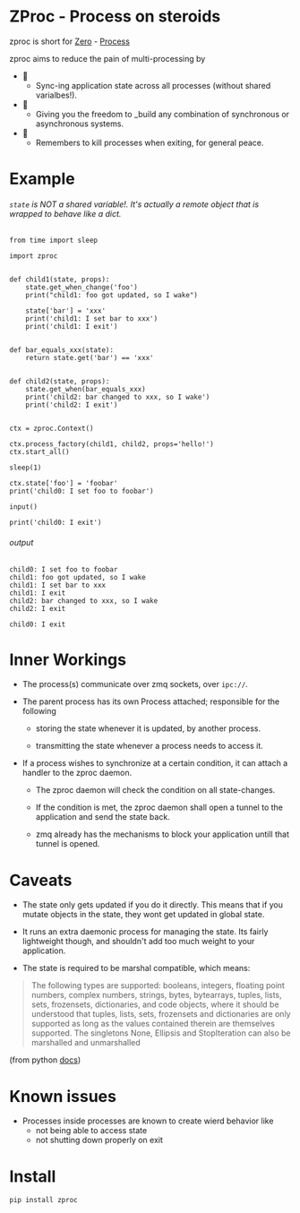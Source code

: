 # ZProc - Process on steroids
zproc is short for [Zero](http://zguide.zeromq.org/page:all#The-Zen-of-Zero) - [Process](https://docs.python.org/3.6/library/multiprocessing.html#multiprocessing.Process)

zproc aims to reduce the pain of multi-processing by

- 🌠
    - Sync-ing  application state across all processes (without shared varialbes!).
- 🌠
    - Giving you the freedom to _build any combination of synchronous or asynchronous systems.
- 🌠
    - Remembers to kill processes when exiting, for general peace.

# Example
###### `state` is NOT a shared variable!. It's actually a remote object that is wrapped to behave like a dict.


```
from time import sleep

import zproc


def child1(state, props):
    state.get_when_change('foo')
    print("child1: foo got updated, so I wake")

    state['bar'] = 'xxx'
    print('child1: I set bar to xxx')
    print('child1: I exit')


def bar_equals_xxx(state):
    return state.get('bar') == 'xxx'


def child2(state, props):
    state.get_when(bar_equals_xxx)
    print('child2: bar changed to xxx, so I wake')
    print('child2: I exit')


ctx = zproc.Context()

ctx.process_factory(child1, child2, props='hello!')
ctx.start_all()

sleep(1)

ctx.state['foo'] = 'foobar'
print('child0: I set foo to foobar')

input()

print('child0: I exit')
```

###### output
```
child0: I set foo to foobar
child1: foo got updated, so I wake
child1: I set bar to xxx
child1: I exit
child2: bar changed to xxx, so I wake
child2: I exit

child0: I exit
```

# Inner Workings

- The process(s) communicate over zmq sockets, over `ipc://`.

- The parent process has its own Process attached; responsible for the following

    - storing the state whenever it is updated, by another process.

    - transmitting the state whenever a process needs to access it.

- If a process wishes to synchronize at a certain condition, it can attach a handler to the zproc daemon.

    - The zproc daemon will check the condition on all state-changes.

    - If the condition is met, the zproc daemon shall open a tunnel to the application and send the state back.

    - zmq already has the mechanisms to block your application untill that tunnel is opened.

# Caveats

- The state only gets updated if you do it directly. This means that if you mutate objects in the state, they wont get updated in global state.

- It runs an extra daemonic process for managing the state. Its fairly lightweight though, and shouldn't add too much weight to your application.

- The state is required to be marshal compatible, which means:

> The following types are supported: booleans, integers, floating point numbers, complex numbers, strings, bytes, bytearrays, tuples, lists, sets, frozensets, dictionaries, and code objects, where it should be understood that tuples, lists, sets, frozensets and dictionaries are only supported as long as the values contained therein are themselves supported. The singletons None, Ellipsis and StopIteration can also be marshalled and unmarshalled

(from python [docs](https://docs.python.org/3/library/marshal.html))

# Known issues

- Processes inside processes are known to create wierd behavior like
    - not being able to access state
    - not shutting down properly on exit


# Install
`pip install zproc`

